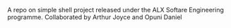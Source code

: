 A repo on simple shell project released under the ALX Softare Engineering programme. Collaborated by Arthur Joyce and Opuni Daniel
